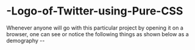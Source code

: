 # -Logo-of-Twitter-using-Pure-CSS

Whenever anyone will go with this particular project by opening it on a browser, one can see or notice the following things as shown below as a demography --

